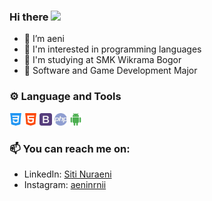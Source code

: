### Hi there <img src="https://raw.githubusercontent.com/MartinHeinz/MartinHeinz/master/wave.gif" height="20px">

- 👋 I’m aeni
- 👀 I'm interested in programming languages
- 🌱 I'm studying at SMK Wikrama Bogor
- 💞️ Software and Game Development Major

### :gear: Language and Tools 

<code><img height="20" src="https://github.com/inialdan/inialdan/blob/master/assets/images/css-3.png"></code>
<code><img height="20" src="https://github.com/inialdan/inialdan/blob/master/assets/images/html-5.png"></code>
<code><img height="20" src="https://github.com/inialdan/inialdan/blob/master/assets/images/bootstrap.png"></code>
<code><img height="20" src="https://github.com/inialdan/inialdan/blob/master/assets/images/php.png"></code>
<code><img height="20" src="https://github.com/inialdan/inialdan/blob/master/assets/images/android.png"></code>


### 📫 You can reach me on:
- LinkedIn: [Siti Nuraeni](https://www.linkedin.com/in/siti-nuraeni-767aaa21b/)
- Instagram: [aeninrnii](https://www.instagram.com/aeninrnii)
